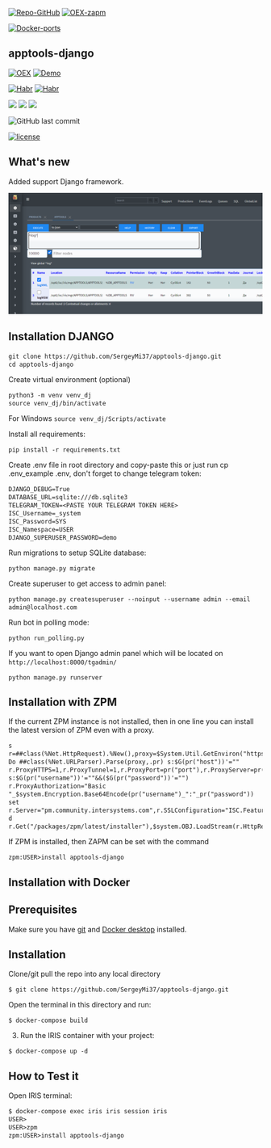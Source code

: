 [![Repo-GitHub](https://img.shields.io/badge/dynamic/xml?color=gold&label=GitHub%20module.xml&prefix=ver.&query=%2F%2FVersion&url=https%3A%2F%2Fraw.githubusercontent.com%2Fsergeymi37%2Fapptools-django%2Fmaster%2Fmodule.xml)](https://raw.githubusercontent.com/sergeymi37/apptools-django/master/module.xml)
[![OEX-zapm](https://img.shields.io/badge/dynamic/json?url=https:%2F%2Fpm.community.intersystems.com%2Fpackages%2Fapptools-django%2F&label=ZPM-pm.community.intersystems.com&query=$.version&color=green&prefix=apptools-django)](https://pm.community.intersystems.com/packages/apptools-django)

[![Docker-ports](https://img.shields.io/badge/dynamic/yaml?color=blue&label=docker-compose&prefix=ports%20-%20&query=%24.services.iris.ports&url=https%3A%2F%2Fraw.githubusercontent.com%2Fsergeymi37%2Fapptools-django%2Fmaster%2Fdocker-compose.yml)](https://raw.githubusercontent.com/sergeymi37/apptools-django/master/docker-compose.yml)

## apptools-django
[![OEX](https://img.shields.io/badge/Available%20on-Intersystems%20Open%20Exchange-00b2a9.svg)](https://openexchange.intersystems.com/package/apptools-django) 
[![Demo](https://img.shields.io/badge/Demo%20on-Cloud%20Run%20Deploy-F4A460)](https://apptools-django.demo.community.intersystems.com/apptoolsrest/a/info)

[![Habr](https://img.shields.io/badge/Available%20article%20on-Intersystems%20Community-orange)](https://community.intersystems.com/post/intersystems-solution-technical-support-and-dbms-interoperability-administration)
[![Habr](https://img.shields.io/badge/Есть%20статья%20на-Хабре-blue)](https://habr.com/en/post/436042/)

[![](https://img.shields.io/badge/InterSystems-IRIS-blue.svg)](https://www.intersystems.com/products/intersystems-iris/)
[![](https://img.shields.io/badge/InterSystems-Caché-blue.svg)](https://www.intersystems.com/products/cache/)
[![](https://img.shields.io/badge/InterSystems-Ensemble-blue.svg)](https://www.intersystems.com/products/ensemble/)

<img alt="GitHub last commit" src="https://img.shields.io/github/last-commit/SergeyMi37/apptools-django">

[![license](https://img.shields.io/badge/License-Apache-yellow.svg)](https://raw.githubusercontent.com/sergeymi37/apptools-django/master/LICENSE)

## What's new

Added support Django framework.

![](https://raw.githubusercontent.com/SergeyMi37/apptools-django/master/doc/Screenshot_10-at.png)

## Installation DJANGO
```
git clone https://github.com/SergeyMi37/apptools-django.git
cd apptools-django
```
Create virtual environment (optional)
```
python3 -m venv venv_dj
source venv_dj/bin/activate 
```
 For Windows `source venv_dj/Scripts/activate`

Install all requirements:
```
pip install -r requirements.txt
```
Create .env file in root directory and copy-paste this or just run cp .env_example .env, don't forget to change telegram token:
```
DJANGO_DEBUG=True
DATABASE_URL=sqlite:///db.sqlite3
TELEGRAM_TOKEN=<PASTE YOUR TELEGRAM TOKEN HERE>
ISC_Username=_system
ISC_Password=SYS
ISC_Namespace=USER
DJANGO_SUPERUSER_PASSWORD=demo
```
Run migrations to setup SQLite database:
```
python manage.py migrate
```
Create superuser to get access to admin panel:
```
python manage.py createsuperuser --noinput --username admin --email admin@localhost.com
```
Run bot in polling mode:
```
python run_polling.py
```
If you want to open Django admin panel which will be located on `http://localhost:8000/tgadmin/`
```
python manage.py runserver
```
## Installation with ZPM

If the current ZPM instance is not installed, then in one line you can install the latest version of ZPM even with a proxy.
```
s r=##class(%Net.HttpRequest).%New(),proxy=$System.Util.GetEnviron("https_proxy") Do ##class(%Net.URLParser).Parse(proxy,.pr) s:$G(pr("host"))'="" r.ProxyHTTPS=1,r.ProxyTunnel=1,r.ProxyPort=pr("port"),r.ProxyServer=pr("host") s:$G(pr("username"))'=""&&($G(pr("password"))'="") r.ProxyAuthorization="Basic "_$system.Encryption.Base64Encode(pr("username")_":"_pr("password")) set r.Server="pm.community.intersystems.com",r.SSLConfiguration="ISC.FeatureTracker.SSL.Config" d r.Get("/packages/zpm/latest/installer"),$system.OBJ.LoadStream(r.HttpResponse.Data,"c")
```
If ZPM is installed, then ZAPM can be set with the command
```
zpm:USER>install apptools-django
```
## Installation with Docker

## Prerequisites
Make sure you have [git](https://git-scm.com/book/en/v2/Getting-Started-Installing-Git) and [Docker desktop](https://www.docker.com/products/docker-desktop) installed.

## Installation 
Clone/git pull the repo into any local directory

```
$ git clone https://github.com/SergeyMi37/apptools-django.git
```

Open the terminal in this directory and run:

```
$ docker-compose build
```

3. Run the IRIS container with your project:

```
$ docker-compose up -d
```

## How to Test it
Open IRIS terminal:

```
$ docker-compose exec iris iris session iris
USER>
USER>zpm
zpm:USER>install apptools-django
```
